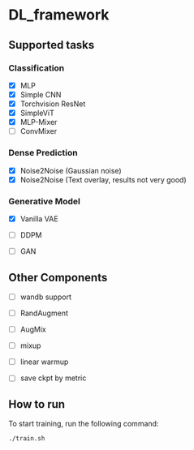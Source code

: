# DL_framework

## Supported tasks
### Classification
- [x] MLP
- [x] Simple CNN
- [x] Torchvision ResNet
- [x] SimpleViT
- [x] MLP-Mixer
- [ ] ConvMixer

### Dense Prediction
- [x] Noise2Noise (Gaussian noise)
- [x] Noise2Noise (Text overlay, results not very good)

### Generative Model
- [x] Vanilla VAE
- [ ] DDPM
- [ ] GAN


## Other Components
- [ ] wandb support
- [ ] RandAugment
- [ ] AugMix
- [ ] mixup
- [ ] linear warmup
- [ ] save ckpt by metric


## How to run
To start training, run the following command:

```shell
./train.sh
```

